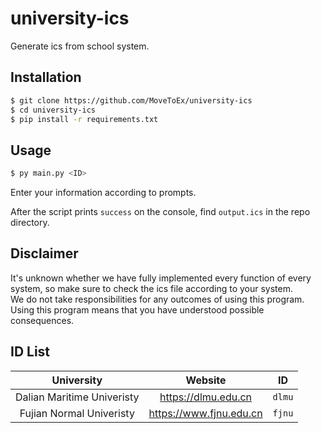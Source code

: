 # university-ics

Generate ics from school system.  

## Installation

```sh
$ git clone https://github.com/MoveToEx/university-ics
$ cd university-ics
$ pip install -r requirements.txt
```

## Usage

```sh
$ py main.py <ID>
```

Enter your information according to prompts.  

After the script prints `success` on the console, find `output.ics` in the repo directory.  

## Disclaimer

It's unknown whether we have fully implemented every function of every system, so make sure to check the ics file according to your system.  
We do not take responsibilities for any outcomes of using this program.  
Using this program means that you have understood possible consequences.

## ID List

| University | Website | ID |
| :-: | :-: | :-: |
| Dalian Maritime Univeristy | https://dlmu.edu.cn | `dlmu` |
| Fujian Normal Univeristy | https://www.fjnu.edu.cn | `fjnu` |